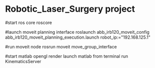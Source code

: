 # Robotic_Laser_Surgery project

#start ros core
roscore

#launch moveit planning interface
roslaunch abb_irb120_moveit_config abb_irb120_moveit_planning_execution.launch  robot_ip:="192.168.125.1" 

#run moveit node
rosrun moveit move_group_interface
 
#start matlab
opengl render
launch matlab from terminal 
run KinematicsServer
